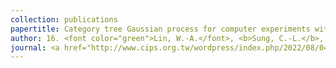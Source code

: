 ```yaml
---
collection: publications
papertitle: Category tree Gaussian process for computer experiments with many-category qualitative factors and application to cooling system design
author: 16. <font color="green">Lin, W.-A.</font>, <b>Sung, C.-L.</b>, and Chen, R.-B. (2022+)
journal: <a href="http://www.cips.org.tw/wordpress/index.php/2022/08/04/prize-111/"> [C. Z. Wei Memorial Award from CIPS] </a>
---
```

